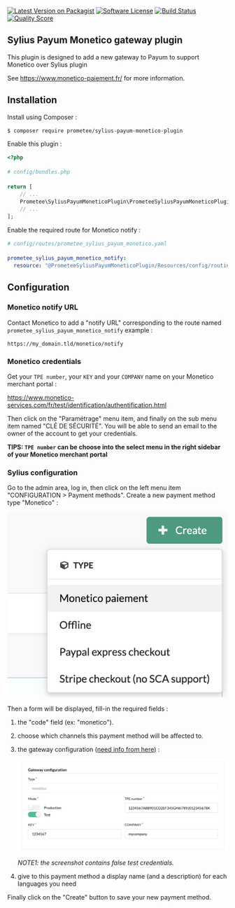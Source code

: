 [![Latest Version on Packagist][ico-version]][link-packagist]
[![Software License][ico-license]](LICENSE)
[![Build Status][ico-travis]][link-travis]
[![Quality Score][ico-code-quality]][link-code-quality]

## Sylius Payum Monetico gateway plugin

This plugin is designed to add a new gateway to Payum to support Monetico over Sylius plugin

See https://www.monetico-paiement.fr/ for more information.

## Installation

Install using Composer :

```
$ composer require prometee/sylius-payum-monetico-plugin
```

Enable this plugin :

```php
<?php

# config/bundles.php

return [
    // ...
    Prometee\SyliusPayumMoneticoPlugin\PrometeeSyliusPayumMoneticoPlugin::class => ['all' => true],
    // ...
];
```

Enable the required route for Monetico notify :

```yaml
# config/routes/prometee_sylius_payum_monetico.yaml

prometee_sylius_payum_monetico_notify:
  resource: "@PrometeeSyliusPayumMoneticoPlugin/Resources/config/routing/notify.yaml"

```

## Configuration

### Monetico notify URL

Contact Monetico to add a "notify URL" corresponding to the route named `prometee_sylius_payum_monetico_notify` example :

```
https://my_domain.tld/monetico/notify
``` 

### Monetico credentials

Get your `TPE number`, your `KEY` and your `COMPANY` name on your Monetico merchant portal :

https://www.monetico-services.com/fr/test/identification/authentification.html

Then click on the "Paramétrage" menu item, and finally on the sub menu item named "CLÉ DE SÉCURITÉ".
You will be able to send an email to the owner of the account to get your credentials.

**TIPS: `TPE number` can be choose into the select menu in the right sidebar of your Monetico merchant portal**

### Sylius configuration

Go to the admin area, log in, then click on the left menu item "CONFIGURATION > Payment methods".
Create a new payment method type "Monetico" :

![Create a new payment method][docs-assets-create-payment-method]

Then a form will be displayed, fill-in the required fields :

 1. the "code" field (ex: "monetico").
 2. choose which channels this payment method will be affected to.
 3. the gateway configuration ([need info from here](#monetico-credentials)) :
 
    ![Gateway Configuration][docs-assets-gateway-configuration]
    
    _NOTE1: the screenshot contains false test credentials._
 4. give to this payment method a display name (and a description) for each languages you need
 
 Finally click on the "Create" button to save your new payment method.

[docs-assets-create-payment-method]: docs/assets/create-payment-method.png
[docs-assets-gateway-configuration]: docs/assets/gateway-configuration.png

[ico-version]: https://img.shields.io/packagist/v/Prometee/sylius-payum-monetico-plugin.svg?style=flat-square
[ico-license]: https://img.shields.io/badge/license-MIT-brightgreen.svg?style=flat-square
[ico-travis]: https://img.shields.io/travis/Prometee/SyliusPayumMoneticoPlugin/master.svg?style=flat-square
[ico-code-quality]: https://img.shields.io/scrutinizer/g/Prometee/SyliusPayumMoneticoPlugin.svg?style=flat-square

[link-packagist]: https://packagist.org/packages/prometee/sylius-payum-monetico-plugin
[link-travis]: https://travis-ci.org/Prometee/SyliusPayumMoneticoPlugin
[link-scrutinizer]: https://scrutinizer-ci.com/g/Prometee/SyliusPayumMoneticoPlugin/code-structure
[link-code-quality]: https://scrutinizer-ci.com/g/Prometee/SyliusPayumMoneticoPlugin
